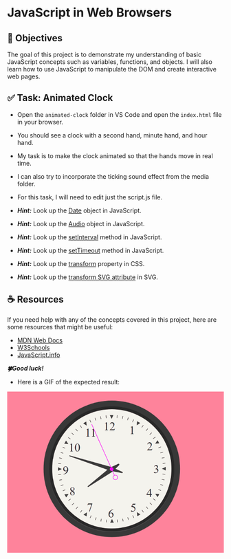 # JavaScript in Web Browsers

## 🎯 Objectives

The goal of this project is to demonstrate my understanding of basic JavaScript concepts such as variables, functions, and objects. I will also learn how to use JavaScript to manipulate the DOM and create interactive web pages.

## ✅ Task: Animated Clock

- Open the `animated-clock` folder in VS Code and open the `index.html` file in your browser.
- You should see a clock with a second hand, minute hand, and hour hand.
- My task is to make the clock animated so that the hands move in real time.
- I can also try to incorporate the ticking sound effect from the media folder.
- For this task, I will need to edit just the script.js file.

- **_Hint:_** Look up the [Date](https://developer.mozilla.org/en-US/docs/Web/JavaScript/Reference/Global_Objects/Date) object in JavaScript.
- **_Hint:_** Look up the [Audio](https://developer.mozilla.org/en-US/docs/Web/API/HTMLAudioElement/Audio) object in JavaScript.
- **_Hint:_** Look up the [setInterval](https://developer.mozilla.org/en-US/docs/Web/API/WindowOrWorkerGlobalScope/setInterval) method in JavaScript.
- **_Hint:_** Look up the [setTimeout](https://developer.mozilla.org/en-US/docs/Web/API/WindowOrWorkerGlobalScope/setTimeout) method in JavaScript.
- **_Hint:_** Look up the [transform](https://developer.mozilla.org/en-US/docs/Web/CSS/transform) property in CSS.
- **_Hint:_** Look up the [transform SVG attribute](https://developer.mozilla.org/en-US/docs/Web/SVG/Attribute/transform) in SVG.

## ☕ Resources

If you need help with any of the concepts covered in this project, here are some resources that might be useful:

- [MDN Web Docs](https://developer.mozilla.org/en-US/docs/Web/JavaScript)
- [W3Schools](https://www.w3schools.com/js/)
- [JavaScript.info](https://javascript.info/)

**_🍀Good luck!_**

- Here is a GIF of the expected result:

![Animated Clock](src/media/clock-animation.gif)
